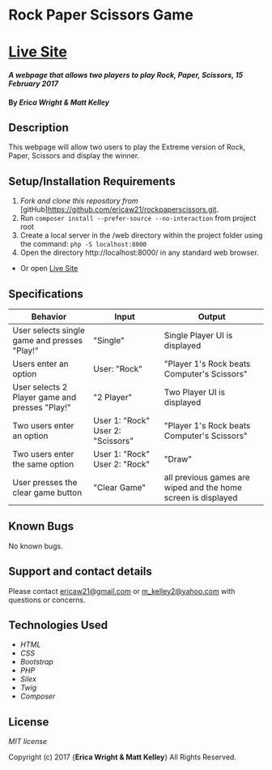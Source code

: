 # Rock Paper Scissors Game
# [Live Site](https://extreme-rps.herokuapp.com/)

#### _A webpage that allows two players to play Rock, Paper, Scissors, 15 February 2017_

#### By _**Erica Wright & Matt Kelley**_

## Description

This webpage will allow two users to play the Extreme version of Rock, Paper, Scissors and display the winner.

## Setup/Installation Requirements

1. _Fork and clone this repository from_ [gitHub]https://github.com/ericaw21/rockpaperscissors.git.
2. Run `composer install --prefer-source --no-interaction` from project root
3. Create a local server in the /web directory within the project folder using the command: `php -S localhost:8000`
4. Open the directory http://localhost:8000/ in any standard web browser.

* Or open [Live Site](https://extreme-rps.herokuapp.com/)

## Specifications

|Behavior|Input|Output|
|--------|-----|------|
| User selects single game and presses "Play!" | "Single" | Single Player UI is displayed |
| Users enter an option | User: "Rock" | "Player 1's Rock beats Computer's Scissors" |
| User selects 2 Player game and presses "Play!" | "2 Player" | Two Player UI is displayed |
| Two users enter an option | User 1: "Rock" User 2: "Scissors" | "Player 1's Rock beats Computer's Scissors"  |
| Two users enter the same option | User 1: "Rock" User 2: "Rock" | "Draw" |
| User presses the clear game button | "Clear Game" | all previous games are wiped and the home screen is displayed |

## Known Bugs

No known bugs.

## Support and contact details

Please contact ericaw21@gmail.com or m_kelley2@yahoo.com with questions or concerns.

## Technologies Used

* _HTML_
* _CSS_
* _Bootstrap_
* _PHP_
* _Silex_
* _Twig_
* _Composer_

## License

*MIT license*

Copyright (c) 2017 {**Erica Wright & Matt Kelley**} All Rights Reserved.
